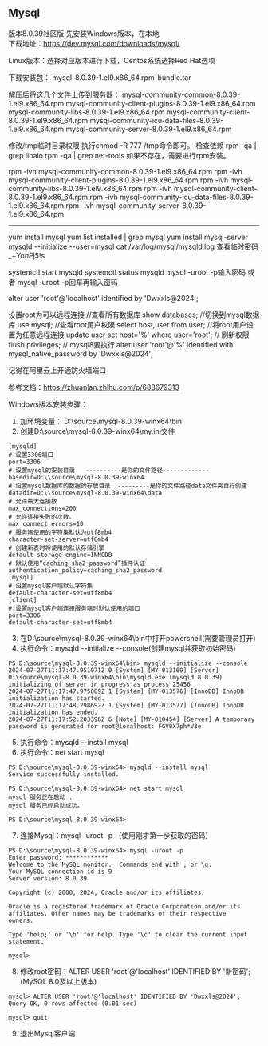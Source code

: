 ## Mysql
版本8.0.39社区版 先安装Windows版本，在本地 <br>
下载地址：https://dev.mysql.com/downloads/mysql/<br>

Linux版本：选择对应版本进行下载，Centos系统选择Red Hat选项

下载安装包：
mysql-8.0.39-1.el9.x86_64.rpm-bundle.tar

解压后将这几个文件上传到服务器：
mysql-community-common-8.0.39-1.el9.x86_64.rpm
mysql-community-client-plugins-8.0.39-1.el9.x86_64.rpm
mysql-community-libs-8.0.39-1.el9.x86_64.rpm
mysql-community-client-8.0.39-1.el9.x86_64.rpm
mysql-community-icu-data-files-8.0.39-1.el9.x86_64.rpm
mysql-community-server-8.0.39-1.el9.x86_64.rpm

修改/tmp临时目录权限
执行chmod -R 777 /tmp命令即可。
检查依赖
rpm -qa | grep libaio
rpm -qa | grep net-tools
如果不存在，需要进行rpm安装。

rpm -ivh mysql-community-common-8.0.39-1.el9.x86_64.rpm
rpm -ivh mysql-community-client-plugins-8.0.39-1.el9.x86_64.rpm
rpm -ivh mysql-community-libs-8.0.39-1.el9.x86_64.rpm
rpm -ivh mysql-community-client-8.0.39-1.el9.x86_64.rpm
rpm -ivh mysql-community-icu-data-files-8.0.39-1.el9.x86_64.rpm
rpm -ivh mysql-community-server-8.0.39-1.el9.x86_64.rpm


---
yum install mysql
yum list installed | grep mysql
yum install mysql-server
mysqld --initialize --user=mysql
cat /var/log/mysql/mysqld.log 查看临时密码 _+Yo*hP*j5!s

systemctl start mysqld
systemctl status mysqld
mysql -uroot -p输入密码 或者 mysql -uroot -p回车再输入密码

alter user 'root'@'localhost' identified by 'Dwxxls@2024';

设置root为可以远程连接
//查看所有数据库
show databases;
//切换到mysql数据库
use mysql;
//查看root用户权限
select host,user from user;
//将root用户设置为任意远程连接
update user set host='%' where  user='root';
// 刷新权限
flush privileges;
// mysql8要执行
alter user 'root'@'%' identified with mysql_native_password by 'Dwxxls@2024';

记得在阿里云上开通防火墙端口

参考文档：https://zhuanlan.zhihu.com/p/688679313


























Windows版本安装步骤：
1. 加环境变量： D:\source\mysql-8.0.39-winx64\bin
2. 创建D:\source\mysql-8.0.39-winx64\my.ini文件

```` my.ini文件
[mysqld]
# 设置3306端口
port=3306
# 设置mysql的安装目录   ----------是你的文件路径-------------
basedir=D:\\source\mysql-8.0.39-winx64
# 设置mysql数据库的数据的存放目录  ---------是你的文件路径data文件夹自行创建
datadir=D:\\source\mysql-8.0.39-winx64\data
# 允许最大连接数
max_connections=200
# 允许连接失败的次数。
max_connect_errors=10
# 服务端使用的字符集默认为utf8mb4
character-set-server=utf8mb4
# 创建新表时将使用的默认存储引擎
default-storage-engine=INNODB
# 默认使用“caching_sha2_password”插件认证
authentication_policy=caching_sha2_password
[mysql]
# 设置mysql客户端默认字符集
default-character-set=utf8mb4
[client]
# 设置mysql客户端连接服务端时默认使用的端口
port=3306
default-character-set=utf8mb4
````

3. 在D:\source\mysql-8.0.39-winx64\bin中打开powershell(需要管理员打开)
4. 执行命令：mysqld --initialize --console(创建mysql并获取初始密码)

````
PS D:\source\mysql-8.0.39-winx64\bin> mysqld --initialize --console
2024-07-27T11:17:47.951071Z 0 [System] [MY-013169] [Server] D:\source\mysql-8.0.39-winx64\bin\mysqld.exe (mysqld 8.0.39) initializing of server in progress as process 25456
2024-07-27T11:17:47.975089Z 1 [System] [MY-013576] [InnoDB] InnoDB initialization has started.
2024-07-27T11:17:48.298692Z 1 [System] [MY-013577] [InnoDB] InnoDB initialization has ended.
2024-07-27T11:17:52.203396Z 6 [Note] [MY-010454] [Server] A temporary password is generated for root@localhost: FGV0X7ph*V3e
````
5. 执行命令：mysqld --install mysql
6. 执行命令：net start mysql

````
PS D:\source\mysql-8.0.39-winx64> mysqld --install mysql
Service successfully installed.

PS D:\source\mysql-8.0.39-winx64> net start mysql
mysql 服务正在启动 .
mysql 服务已经启动成功。

PS D:\source\mysql-8.0.39-winx64>
````
7. 连接Mysql：mysql -uroot -p （使用刚才第一步获取的密码）
````
PS D:\source\mysql-8.0.39-winx64> mysql -uroot -p
Enter password: ************
Welcome to the MySQL monitor.  Commands end with ; or \g.
Your MySQL connection id is 9
Server version: 8.0.39

Copyright (c) 2000, 2024, Oracle and/or its affiliates.

Oracle is a registered trademark of Oracle Corporation and/or its
affiliates. Other names may be trademarks of their respective
owners.

Type 'help;' or '\h' for help. Type '\c' to clear the current input statement.

mysql>
````
8. 修改root密码：ALTER USER 'root'@'localhost' IDENTIFIED BY '新密码';(MySQL 8.0及以上版本)

````
mysql> ALTER USER 'root'@'localhost' IDENTIFIED BY 'Dwxxls@2024';
Query OK, 0 rows affected (0.01 sec)

mysql> quit
````

9. 退出Mysql客户端